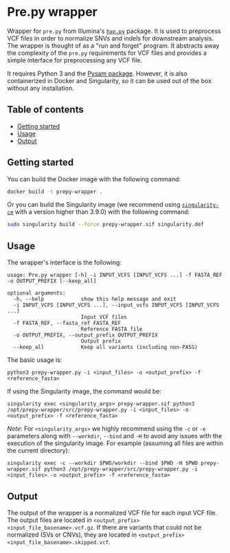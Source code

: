 # Pre.py wrapper<!-- omit in toc -->

Wrapper for `pre.py` from Illumina's [`hap.py`](https://github.com/Illumina/hap.py) package. It is used to preprocess VCF files in order to normalize SNVs and indels for downstream analysis. The wrapper is thought of as a "run and forget" program. It abstracts away the complexity of the `pre.py` requirements for VCF files and provides a simple interface for preprocessing any VCF file.

It requires Python 3 and the [Pysam package](https://github.com/pysam-developers/pysam). However, it is also containerized in Docker and Singularity, so it can be used out of the box without any installation.

## Table of contents<!-- omit in toc -->
- [Getting started](#getting-started)
- [Usage](#usage)
- [Output](#output)
  
## Getting started

You can build the Docker image with the following command:

```bash
docker build -t prepy-wrapper .
```

Or you can build the Singularity image (we recommend using [`singularity-ce`](https://github.com/sylabs/singularity) with a version higher than 3.9.0) with the following command:

```bash
sudo singularity build --force prepy-wrapper.sif singularity.def
```

## Usage

The wrapper's interface is the following:

```
usage: Pre.py wrapper [-h] -i INPUT_VCFS [INPUT_VCFS ...] -f FASTA_REF -o OUTPUT_PREFIX [--keep_all]

optional arguments:
  -h, --help            show this help message and exit
  -i INPUT_VCFS [INPUT_VCFS ...], --input_vcfs INPUT_VCFS [INPUT_VCFS ...]
                        Input VCF files
  -f FASTA_REF, --fasta_ref FASTA_REF
                        Reference FASTA file
  -o OUTPUT_PREFIX, --output_prefix OUTPUT_PREFIX
                        Output prefix
  --keep_all            Keep all variants (including non-PASS)
```

The basic usage is:

```
python3 prepy-wrapper.py -i <input_files> -o <output_prefix> -f <reference_fasta>
```

If using the Singularity image, the command would be:

```
singularity exec <singularity_args> prepy-wrapper.sif python3 /opt/prepy-wrapper/src/prepy-wrapper.py -i <input_files> -o <output_prefix> -f <reference_fasta>
```

_Note_: For `<singularity_args>` we highly recommend using the `-c` or `-e` parameters along with `--workdir`, `--bind` and `-H` to avoid any issues with the execution of the singularity image. For example (assuming all files are within the current directory):

```
singularity exec -c --workdir $PWD/workdir --bind $PWD -H $PWD prepy-wrapper.sif python3 /opt/prepy-wrapper/src/prepy-wrapper.py -i <input_files> -o <output_prefix> -f <reference_fasta>
```

## Output

The output of the wrapper is a normalized VCF file for each input VCF file. The output files are located in `<output_prefix><input_file_basename>.vcf.gz`. If there are variants that could not be normalized (SVs or CNVs), they are located in `<output_prefix><input_file_basename>.skipped.vcf`.

